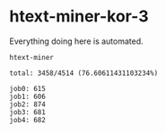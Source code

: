 # htext-miner-kor-3

Everything doing here is automated.

```
htext-miner

total: 3458/4514 (76.60611431103234%)

job0: 615
job1: 606
job2: 874
job3: 681
job4: 682
```